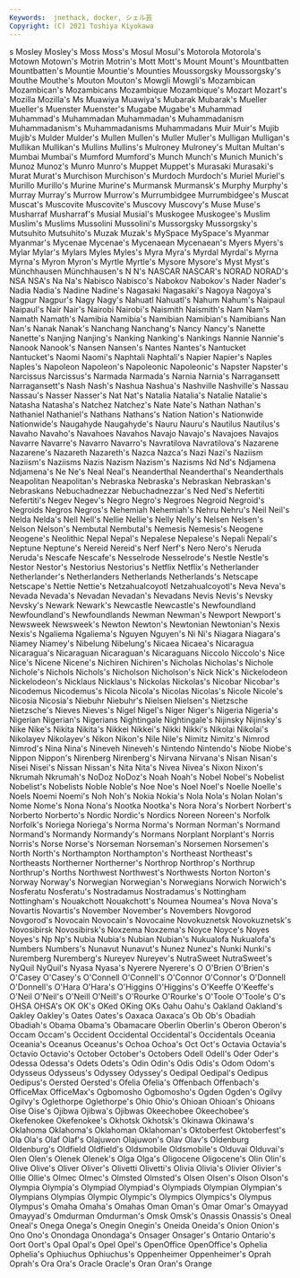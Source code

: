 ```yaml
---
Keywords:  jnethack, docker, シェル芸
Copyright: (C) 2021 Toshiya Kiyokawa
---
```

s Mosley Mosley's Moss Moss's
Mosul Mosul's Motorola Motorola's Motown Motown's Motrin Motrin's Mott Mott's
Mount Mount's Mountbatten Mountbatten's Mountie Mountie's Mounties Moussorgsky Moussorgsky's Mouthe
Mouthe's Mouton Mouton's Mowgli Mowgli's Mozambican Mozambican's Mozambicans Mozambique Mozambique's
Mozart Mozart's Mozilla Mozilla's Ms Muawiya Muawiya's Mubarak Mubarak's Mueller
Mueller's Muenster Muenster's Mugabe Mugabe's Muhammad Muhammad's Muhammadan Muhammadan's Muhammadanism
Muhammadanism's Muhammadanisms Muhammadans Muir Muir's Mujib Mujib's Mulder Mulder's Mullen
Mullen's Muller Muller's Mulligan Mulligan's Mullikan Mullikan's Mullins Mullins's Mulroney
Mulroney's Multan Multan's Mumbai Mumbai's Mumford Mumford's Munch Munch's Munich
Munich's Munoz Munoz's Munro Munro's Muppet Muppet's Murasaki Murasaki's Murat
Murat's Murchison Murchison's Murdoch Murdoch's Muriel Muriel's Murillo Murillo's Murine
Murine's Murmansk Murmansk's Murphy Murphy's Murray Murray's Murrow Murrow's Murrumbidgee
Murrumbidgee's Muscat Muscat's Muscovite Muscovite's Muscovy Muscovy's Muse Muse's Musharraf
Musharraf's Musial Musial's Muskogee Muskogee's Muslim Muslim's Muslims Mussolini Mussolini's
Mussorgsky Mussorgsky's Mutsuhito Mutsuhito's Muzak Muzak's MySpace MySpace's Myanmar Myanmar's
Mycenae Mycenae's Mycenaean Mycenaean's Myers Myers's Mylar Mylar's Mylars Myles
Myles's Myra Myra's Myrdal Myrdal's Myrna Myrna's Myron Myron's Myrtle
Myrtle's Mysore Mysore's Myst Myst's Münchhausen Münchhausen's N N's NASCAR
NASCAR's NORAD NORAD's NSA NSA's Na Na's Nabisco Nabisco's Nabokov
Nabokov's Nader Nader's Nadia Nadia's Nadine Nadine's Nagasaki Nagasaki's Nagoya
Nagoya's Nagpur Nagpur's Nagy Nagy's Nahuatl Nahuatl's Nahum Nahum's Naipaul
Naipaul's Nair Nair's Nairobi Nairobi's Naismith Naismith's Nam Nam's Namath
Namath's Namibia Namibia's Namibian Namibian's Namibians Nan Nan's Nanak Nanak's
Nanchang Nanchang's Nancy Nancy's Nanette Nanette's Nanjing Nanjing's Nanking Nanking's
Nankings Nannie Nannie's Nanook Nanook's Nansen Nansen's Nantes Nantes's Nantucket
Nantucket's Naomi Naomi's Naphtali Naphtali's Napier Napier's Naples Naples's Napoleon
Napoleon's Napoleonic Napoleonic's Napster Napster's Narcissus Narcissus's Narmada Narmada's Narnia
Narnia's Narragansett Narragansett's Nash Nash's Nashua Nashua's Nashville Nashville's Nassau
Nassau's Nasser Nasser's Nat Nat's Natalia Natalia's Natalie Natalie's Natasha
Natasha's Natchez Natchez's Nate Nate's Nathan Nathan's Nathaniel Nathaniel's Nathans
Nathans's Nation Nation's Nationwide Nationwide's Naugahyde Naugahyde's Nauru Nauru's Nautilus
Nautilus's Navaho Navaho's Navahoes Navahos Navajo Navajo's Navajoes Navajos Navarre
Navarre's Navarro Navarro's Navratilova Navratilova's Nazarene Nazarene's Nazareth Nazareth's Nazca
Nazca's Nazi Nazi's Naziism Naziism's Naziisms Nazis Nazism Nazism's Nazisms
Nd Nd's Ndjamena Ndjamena's Ne Ne's Neal Neal's Neanderthal Neanderthal's
Neanderthals Neapolitan Neapolitan's Nebraska Nebraska's Nebraskan Nebraskan's Nebraskans Nebuchadnezzar Nebuchadnezzar's
Ned Ned's Nefertiti Nefertiti's Negev Negev's Negro Negro's Negroes Negroid
Negroid's Negroids Negros Negros's Nehemiah Nehemiah's Nehru Nehru's Neil Neil's
Nelda Nelda's Nell Nell's Nellie Nellie's Nelly Nelly's Nelsen Nelsen's
Nelson Nelson's Nembutal Nembutal's Nemesis Nemesis's Neogene Neogene's Neolithic Nepal
Nepal's Nepalese Nepalese's Nepali Nepali's Neptune Neptune's Nereid Nereid's Nerf
Nerf's Nero Nero's Neruda Neruda's Nescafe Nescafe's Nesselrode Nesselrode's Nestle
Nestle's Nestor Nestor's Nestorius Nestorius's Netflix Netflix's Netherlander Netherlander's Netherlanders
Netherlands Netherlands's Netscape Netscape's Nettie Nettie's Netzahualcoyotl Netzahualcoyotl's Neva Neva's
Nevada Nevada's Nevadan Nevadan's Nevadans Nevis Nevis's Nevsky Nevsky's Newark
Newark's Newcastle Newcastle's Newfoundland Newfoundland's Newfoundlands Newman Newman's Newport Newport's
Newsweek Newsweek's Newton Newton's Newtonian Newtonian's Nexis Nexis's Ngaliema Ngaliema's
Nguyen Nguyen's Ni Ni's Niagara Niagara's Niamey Niamey's Nibelung Nibelung's
Nicaea Nicaea's Nicaragua Nicaragua's Nicaraguan Nicaraguan's Nicaraguans Niccolo Niccolo's Nice
Nice's Nicene Nicene's Nichiren Nichiren's Nicholas Nicholas's Nichole Nichole's Nichols
Nichols's Nicholson Nicholson's Nick Nick's Nickelodeon Nickelodeon's Nicklaus Nicklaus's Nickolas
Nickolas's Nicobar Nicobar's Nicodemus Nicodemus's Nicola Nicola's Nicolas Nicolas's Nicole
Nicole's Nicosia Nicosia's Niebuhr Niebuhr's Nielsen Nielsen's Nietzsche Nietzsche's Nieves
Nieves's Nigel Nigel's Niger Niger's Nigeria Nigeria's Nigerian Nigerian's Nigerians
Nightingale Nightingale's Nijinsky Nijinsky's Nike Nike's Nikita Nikita's Nikkei Nikkei's
Nikki Nikki's Nikolai Nikolai's Nikolayev Nikolayev's Nikon Nikon's Nile Nile's
Nimitz Nimitz's Nimrod Nimrod's Nina Nina's Nineveh Nineveh's Nintendo Nintendo's
Niobe Niobe's Nippon Nippon's Nirenberg Nirenberg's Nirvana Nirvana's Nisan Nisan's
Nisei Nisei's Nissan Nissan's Nita Nita's Nivea Nivea's Nixon Nixon's
Nkrumah Nkrumah's NoDoz NoDoz's Noah Noah's Nobel Nobel's Nobelist Nobelist's
Nobelists Noble Noble's Noe Noe's Noel Noel's Noelle Noelle's Noels
Noemi Noemi's Noh Noh's Nokia Nokia's Nola Nola's Nolan Nolan's
Nome Nome's Nona Nona's Nootka Nootka's Nora Nora's Norbert Norbert's
Norberto Norberto's Nordic Nordic's Nordics Noreen Noreen's Norfolk Norfolk's Noriega
Noriega's Norma Norma's Norman Norman's Normand Normand's Normandy Normandy's Normans
Norplant Norplant's Norris Norris's Norse Norse's Norseman Norseman's Norsemen Norsemen's
North North's Northampton Northampton's Northeast Northeast's Northeasts Northerner Northerner's Northrop
Northrop's Northrup Northrup's Norths Northwest Northwest's Northwests Norton Norton's Norway
Norway's Norwegian Norwegian's Norwegians Norwich Norwich's Nosferatu Nosferatu's Nostradamus Nostradamus's
Nottingham Nottingham's Nouakchott Nouakchott's Noumea Noumea's Nova Nova's Novartis Novartis's
November November's Novembers Novgorod Novgorod's Novocain Novocain's Novocaine Novokuznetsk Novokuznetsk's
Novosibirsk Novosibirsk's Noxzema Noxzema's Noyce Noyce's Noyes Noyes's Np Np's
Nubia Nubia's Nubian Nubian's Nukualofa Nukualofa's Numbers Numbers's Nunavut Nunavut's
Nunez Nunez's Nunki Nunki's Nuremberg Nuremberg's Nureyev Nureyev's NutraSweet NutraSweet's
NyQuil NyQuil's Nyasa Nyasa's Nyerere Nyerere's O O'Brien O'Brien's O'Casey
O'Casey's O'Connell O'Connell's O'Connor O'Connor's O'Donnell O'Donnell's O'Hara O'Hara's O'Higgins
O'Higgins's O'Keeffe O'Keeffe's O'Neil O'Neil's O'Neill O'Neill's O'Rourke O'Rourke's O'Toole
O'Toole's O's OHSA OHSA's OK OK's OKed OKing OKs Oahu
Oahu's Oakland Oakland's Oakley Oakley's Oates Oates's Oaxaca Oaxaca's Ob
Ob's Obadiah Obadiah's Obama Obama's Obamacare Oberlin Oberlin's Oberon Oberon's
Occam Occam's Occident Occidental Occidental's Occidentals Oceania Oceania's Oceanus Oceanus's
Ochoa Ochoa's Oct Oct's Octavia Octavia's Octavio Octavio's October October's
Octobers Odell Odell's Oder Oder's Odessa Odessa's Odets Odets's Odin
Odin's Odis Odis's Odom Odom's Odysseus Odysseus's Odyssey Odyssey's Oedipal
Oedipal's Oedipus Oedipus's Oersted Oersted's Ofelia Ofelia's Offenbach Offenbach's OfficeMax
OfficeMax's Ogbomosho Ogbomosho's Ogden Ogden's Ogilvy Ogilvy's Oglethorpe Oglethorpe's Ohio
Ohio's Ohioan Ohioan's Ohioans Oise Oise's Ojibwa Ojibwa's Ojibwas Okeechobee
Okeechobee's Okefenokee Okefenokee's Okhotsk Okhotsk's Okinawa Okinawa's Oklahoma Oklahoma's Oklahoman
Oklahoman's Oktoberfest Oktoberfest's Ola Ola's Olaf Olaf's Olajuwon Olajuwon's Olav
Olav's Oldenburg Oldenburg's Oldfield Oldfield's Oldsmobile Oldsmobile's Olduvai Olduvai's Olen
Olen's Olenek Olenek's Olga Olga's Oligocene Oligocene's Olin Olin's Olive
Olive's Oliver Oliver's Olivetti Olivetti's Olivia Olivia's Olivier Olivier's Ollie
Ollie's Olmec Olmec's Olmsted Olmsted's Olsen Olsen's Olson Olson's Olympia
Olympia's Olympiad Olympiad's Olympiads Olympian Olympian's Olympians Olympias Olympic Olympic's
Olympics Olympics's Olympus Olympus's Omaha Omaha's Omahas Oman Oman's Omar
Omar's Omayyad Omayyad's Omdurman Omdurman's Omsk Omsk's Onassis Onassis's Oneal
Oneal's Onega Onega's Onegin Onegin's Oneida Oneida's Onion Onion's Ono
Ono's Onondaga Onondaga's Onsager Onsager's Ontario Ontario's Oort Oort's Opal
Opal's Opel Opel's OpenOffice OpenOffice's Ophelia Ophelia's Ophiuchus Ophiuchus's Oppenheimer
Oppenheimer's Oprah Oprah's Ora Ora's Oracle Oracle's Oran Oran's Orange
